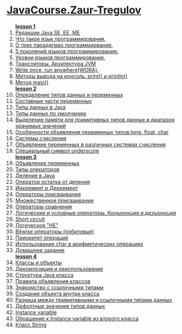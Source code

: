 <h1><a href="https://www.youtube.com/playlist?list=PLqj7-hRTFl_rqruGcnd2V8SPbY0j9DzT5">JavaCourse.Zaur-Tregulov</h1>
<ol>
<b><a href="https://www.youtube.com/watch?v=TQ_vwm4h0ro">lesson 1</a></b>
<li><a href="https://youtu.be/TQ_vwm4h0ro?t=380">Редакции Java SE, EE, ME</a></li>
<li><a href="https://youtu.be/TQ_vwm4h0ro?t=760">Что такое язык программирования.</a></li>
<li><a href="https://youtu.be/TQ_vwm4h0ro?t=823">О трех парадигмах программирвания.</a></li>
<li><a href="https://youtu.be/TQ_vwm4h0ro?t=902">5 поколений языков программирования.</a></li>
<li><a href="https://youtu.be/TQ_vwm4h0ro?t=1127">Уровни языков программирования.</a></li>
<li><a href="https://youtu.be/TQ_vwm4h0ro?t=1179">Трансляторы. Архитектура JVM</a></li>
<li><a href="https://youtu.be/TQ_vwm4h0ro?t=1422">Write once, run anywhere(WORA).</a></li>
<li><a href="https://youtu.be/TQ_vwm4h0ro?t="2517">Методы вывода на консоль. print() и println()</a></li>
<li><a href="https://youtu.be/TQ_vwm4h0ro?t=2808">Метод main()</a></li>  
<b><a href="https://www.youtube.com/watch?v=BJ3anfWOWR4">lesson 2</a></b>
<li><a href="https://youtu.be/BJ3anfWOWR4?t=572">Определение типов данных и переменных</a></li>
<li><a href="https://youtu.be/BJ3anfWOWR4?t=636">Составные части переменных</a></li>
<li><a href="https://youtu.be/BJ3anfWOWR4?t=859">Типы данных в Java</a></li>
<li><a href="https://youtu.be/BJ3anfWOWR4?t=1565">Типы данных по умолчанию</a></li>
<li><a href="https://youtu.be/BJ3anfWOWR4?t=1419">Выделение памяти для примитивных типов данных и диапазон хранимых значений</a></li>
<li><a href="https://youtu.be/BJ3anfWOWR4?t=1643">Особенности объявления переменных типов:long, float, char</a></li>
<li><a href="https://youtu.be/BJ3anfWOWR4?t=3004">Системы счисления</a></li>
<li><a href="https://youtu.be/BJ3anfWOWR4?t=3300">Объявление переменных в различных системах счисления</a></li>
<li><a href="https://youtu.be/BJ3anfWOWR4?t=3563">Специальный символ underscore</a></li>
<b><a href="https://www.youtube.com/watch?v=sfPjKw4f_1Q">lesson 3</a></b>
<li><a href="https://youtu.be/sfPjKw4f_1Q?t=448">Объявление переменных</a></li>
<li><a href="https://youtu.be/sfPjKw4f_1Q?t=627">Типы операторов</a></li>
<li><a href="https://youtu.be/sfPjKw4f_1Q?t=871">Деление в Java</a></li>
<li><a href="https://youtu.be/sfPjKw4f_1Q?t=871">Оператор остатка от деления</a></li>
<li><a href="https://youtu.be/sfPjKw4f_1Q?t=1293">Инкремент и Декремент</a></li>
<li><a href="https://youtu.be/sfPjKw4f_1Q?t=1293">Операторы присваивания</a></li>
<li><a href="https://youtu.be/sfPjKw4f_1Q?t=2484">Множественное присваивание</a></li>
<li><a href="https://youtu.be/sfPjKw4f_1Q?t=2994">Операторы сравнения</a></li>
<li><a href="https://youtu.be/sfPjKw4f_1Q?t=3453">Логические и условные операторы. Конъюнкция и дизъюнкция</a></li>
<li><a href="https://youtu.be/sfPjKw4f_1Q?t=4162">Short circuit</a></li>
<li><a href="https://youtu.be/sfPjKw4f_1Q?t=4473">Логическое "НЕ"</a></li>
<li><a href="https://youtu.be/sfPjKw4f_1Q?t=5135">Bitwise операторы (побитовые)</a></li>
<li><a href="https://youtu.be/sfPjKw4f_1Q?t=5944">Приоритет операций</a></li>
<li><a href="https://youtu.be/sfPjKw4f_1Q?t=6190">Использование char в арифметических операциях</a></li>
<li><a href="https://youtu.be/sfPjKw4f_1Q?t=6587">Домашнее задание</a></li>
<b><a href="https://www.youtube.com/watch?v=3CVj_iBwaqI">lesson 4</a></b>
<li><a href="https://youtu.be/3CVj_iBwaqI?t=405">Классы и объекты</a></li>
<li><a href="https://youtu.be/3CVj_iBwaqI?t=814">Декомпозиция и реиспользование</a></li>
<li><a href="https://youtu.be/3CVj_iBwaqI?t=951">Структура Java класса</a></li>
<li><a href="https://youtu.be/3CVj_iBwaqI?t=1284">Правила объявления классов</a></li>
<li><a href="https://youtu.be/3CVj_iBwaqI?t=2080">Знакомство с ссылочными типами</a></li>
<li><a href="https://youtu.be/3CVj_iBwaqI?t=2192">Создание объекта внутри класса</a></li>
<li><a href="https://youtu.be/3CVj_iBwaqI?t=2528">Разница между примитивными и ссылочными типами данных</a></li>
<li><a href="https://youtu.be/3CVj_iBwaqI?t=3193">Дефолтные значения типов данных</a></li>
<li><a href="https://youtu.be/3CVj_iBwaqI?t=3455">Instance variable</a></li>
<li><a href="https://youtu.be/3CVj_iBwaqI?t=3599">Обращение к Instance variable из второго класса</a></li>
<li><a href="https://youtu.be/3CVj_iBwaqI?t=4917">Класс String</a></li>



</ol>
